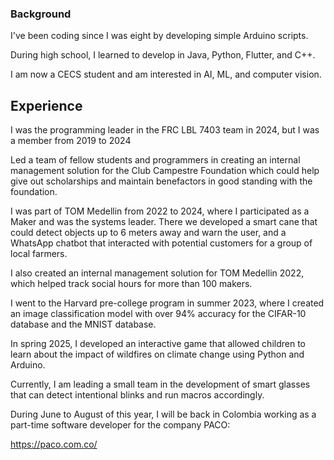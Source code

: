 ### Background
I've been coding since I was eight by developing simple Arduino scripts. 

During high school, I learned to develop in Java, Python, Flutter, and C++. 

I am now a CECS student and am interested in AI, ML, and computer vision.

## Experience
I was the programming leader in the FRC LBL 7403 team in 2024, but I was a member from 2019 to 2024

Led a team of fellow students and programmers in creating an internal management solution for the Club Campestre Foundation
which could help give out scholarships and maintain benefactors in good standing with the foundation.

I was part of TOM Medellin from 2022 to 2024, where I participated as a Maker and was the systems leader. There we developed
a smart cane that could detect objects up to 6 meters away and warn the user, and a WhatsApp chatbot that interacted with potential customers for
a group of local farmers.

I also created an internal management solution for TOM Medellin 2022, which helped track social hours for more than 100 makers.

I went to the Harvard pre-college program in summer 2023, where I created an image classification model with over 94% accuracy
for the CIFAR-10 database and the MNIST database.

In spring 2025, I developed an interactive game that allowed children to learn about the impact of wildfires on climate change using
Python and Arduino.

Currently, I am leading a small team in the development of smart glasses that can detect intentional blinks and run macros accordingly.

During June to August of this year, I will be back in Colombia working as a part-time software developer for the company PACO:

https://paco.com.co/
<!--
**cicm4/cicm4** is a ✨ _special_ ✨ repository because its `README.md` (this file) appears on your GitHub profile.

Here are some ideas to get you started:

- 🔭 I’m currently working on ...
- 🌱 I’m currently learning ...
- 👯 I’m looking to collaborate on ...
- 🤔 I’m looking for help with ...
- 💬 Ask me about ...
- 📫 How to reach me: ...
- 😄 Pronouns: ...
- ⚡ Fun fact: ...
-->
